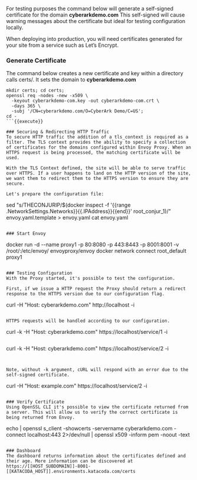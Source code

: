 For testing purposes the command below will generate a self-signed certificate for the domain **cyberarkdemo.com**
This self-signed will cause warning messages about the certificate but ideal for testing configuration locally. 

When deploying into production, you will need certificates generated for your site from a service such as Let’s Encrypt.

### Generate Certificate
The command below creates a new certificate and key within a directory calls certs/. It sets the domain to **cyberarkdemo.com**

```
mkdir certs; cd certs; 
openssl req -nodes -new -x509 \
  -keyout cyberarkdemo-com.key -out cyberarkdemo-com.crt \
  -days 365 \
  -subj '/CN=cyberarkdemo.com/O=CyberArk Demo/C=US'; 
cd -
```{{execute}}

### Securing & Redirecting HTTP Traffic
To secure HTTP traffic the addition of a tls_context is required as a filter. The TLS context provides the ability to specify a collection of certificates for the domains configured within Envoy Proxy. When an HTTPS request is being processed, the matching certificate will be used.

With the TLS Context defined, the site will be able to serve traffic over HTTPS. If a user happens to land on the HTTP version of the site, we want them to redirect them to the HTTPS version to ensure they are secure.

Let's prepare the configuration file:

```
sed "s/THECONJURIP/$(docker inspect -f '{{range .NetworkSettings.Networks}}{{.IPAddress}}{{end}}' root_conjur_1)/" envoy.yaml.template > envoy.yaml
cat envoy.yaml
```{{execute}}

### Start Envoy
```
docker run -d --name proxy1 -p 80:8080 -p 443:8443 -p 8001:8001 -v /root/:/etc/envoy/ envoyproxy/envoy
docker network connect root_default proxy1
```{{execute}}

### Testing Configuration
With the Proxy started, it's possible to test the configuration.

First, if we issue a HTTP request the Proxy should return a redirect response to the HTTPS version due to our configuration flag.

```
curl -H "Host: cyberarkdemo.com" http://localhost -i
```{{execute}}

HTTPS requests will be handled according to our configuration.

```
curl -k -H "Host: cyberarkdemo.com" https://localhost/service/1 -i
```{{execute}}

```
curl -k -H "Host: cyberarkdemo.com" https://localhost/service/2 -i
```{{execute}}


Note, without -k argument, cURL will respond with an error due to the self-signed certificate.

```
curl -H "Host: example.com" https://localhost/service/2 -i
```{{execute}}

### Verify Certificate
Using OpenSSL CLI it's possible to view the certificate returned from a server. This will allow us to verify the correct certificate is being returned from Envoy.

```
echo | openssl s_client -showcerts -servername cyberarkdemo.com -connect localhost:443 2>/dev/null | openssl x509 -inform pem -noout -text
```{{execute}}

### Dashboard
The dashboard returns information about the certificates defined and their age. More information can be discovered at https://[[HOST_SUBDOMAIN]]-8001-[[KATACODA_HOST]].environments.katacoda.com/certs
